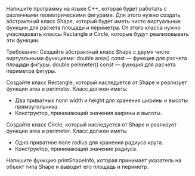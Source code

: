 Напишите программу на языке C++, которая будет работать с различными геометрическими фигурами. 
Для этого нужно создать абстрактный класс Shape, который будет иметь чисто виртуальные функции для расчета площади и периметра. 
От этого класса нужно унаследовать классы Rectangle и Circle, которые будут реализовывать эти функции.

Требования:
Создайте абстрактный класс Shape с двумя чисто виртуальными функциями:
double area() const — функция для расчета площади фигуры.
double perimeter() const — функция для расчета периметра фигуры.

Создайте класс Rectangle, который наследуется от Shape и реализует функции area и perimeter.
Класс должен иметь:
- Два приватных поля width и height для хранения ширины и высоты прямоугольника.
- Конструктор, принимающий значения ширины и высоты.

Создайте класс Circle, который наследуется от Shape и реализует функции area и perimeter. 
Класс должен иметь:
- Одно приватное поле radius для хранения радиуса круга.
- Конструктор, принимающий значение радиуса.

Напишите функцию printShapeInfo, которая принимает указатель на объект типа Shape и выводит его площадь и периметр.
